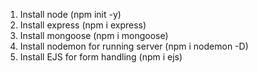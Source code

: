 1. Install node (npm init -y)
2. Install express (npm i express)
3. Install mongoose (npm i mongoose)
4. Install nodemon for running server (npm i nodemon -D)
5. Install EJS for form handling (npm i ejs)